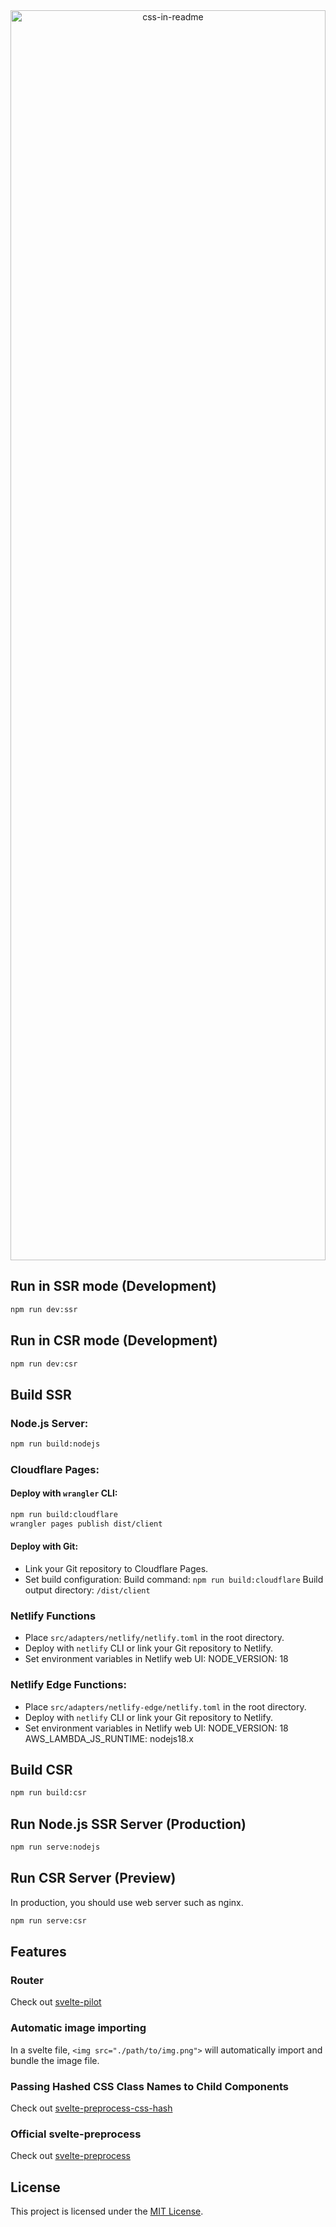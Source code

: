 <div align="center">
    <img src="Welcome.svg" width="100%" height="2000" alt="css-in-readme">
 <!-- <div style="margin-bottom: 10px; background-color: #a8dadc; padding: 20px; border-radius: 10px;"> -->
 <!--        <p style="color: #1d3557; font-size: 24px;">こんにちは AI lovers and productivity -->
 <!--          enthusiasts!</p> -->
 <!--        <p style="color: #1d3557; font-size: 24px;">Welcome to Athena's Edge, your ultimate -->
 <!--          destination for all things Artificial Intelligence (AI) and productivity! Our blog is like -->
 <!--          a well-sharpened katana that cuts through the clutter and brings you the sharpest insights -->
 <!--          and hacks on how to use AI to take your productivity to the next level!</p> -->
 <!--      </div> -->
 <!--      <div style="margin-bottom: 10px; background-color: #f1faee; padding: 20px; border-radius: 10px;"> -->
 <!--        <h3 style="color: #e63946; font-size: 24px;">About Athena's Edge</h3> -->
 <!--        <p style="color: #1d3557; font-size: 20px;">Our blog is named after Athena, the Greek -->
 <!--          goddess of wisdom and strategy, who embodies the intelligence, foresight, and tactical -->
 <!--          know-how that we aim to provide in our articles. We are not just another run-of-the-mill -->
 <!--          AI blog; we are a community of AI samurais and productivity ninjas, who are constantly -->
 <!--          striving to empower you with the knowledge and tools to master the art of work and life!</p> -->
 <!--      </div> -->
 <!--      <div style="margin-bottom: 10px; background-color: #457b9d; padding: 20px; border-radius: 10px;"> -->
 <!--        <h3 style="color: #f1faee; font-size: 24px;">What you can expect from Athena's Edge</h3> -->
 <!--        <p style="color: #f1faee; font-size: 20px;">Our blog is your arsenal of AI tools, tips, and -->
 <!--          techniques that will help you optimize your workflow, automate tedious tasks, and unleash -->
 <!--          your productivity potential! Here are some of the key features that you can expect from -->
 <!--          Athena's Edge:</p> -->
 <!--        <ul style="color: #f1faee; font-size: 18px;"> -->
 <!--          <li>Technical guides and tutorials on how to use AI to enhance productivity in -->
 <!--            programming, lifestyle, and overall.</li> -->
 <!--          <li>Latest developments and use cases of AI, presented in an engaging and understandable -->
 <!--            way.</li> -->
 <!--          <li>A community of AI enthusiasts, beginners, and experts, who share their knowledge and -->
 <!--            collaborate on AI-related projects.</li> -->
 <!--          <li>A reliable source of information on AI, which can help you stay ahead of the curve in -->
 <!--            this ever-changing field!</li> -->
 <!--        </ul> -->
 <!--      </div> -->
 <!--      <div style="margin-bottom: 10px; background-color: #f1faee; padding: 20px; border-radius: 10px;"> -->
 <!--        <h3 style="color: #e63946; font-size: 24px;">How to get started</h3> -->
 <!--        <p style="color: #1d3557; font-size: 20px;">Getting started with Athena's Edge is as easy as -->
 <!--          counting in Japanese! Here's what you need to do:</p> -->
 <!--        <ol style="color: #1d3557; font-size: 18px;"> -->
 <!--          <li>Visit our website at <a href="https://www.athenasedge.com" -->
 <!--              style="color: #457b9d; text-decoration: none;">www.athenasedge.com</a> and explore our -->
 <!--            articles, tutorials, and community forums.</li> -->
 <!--          <li>Sign up for our newsletter to receive the latest updates and insights on AI and -->
 <!--            productivity.</li> -->
 <!--          <li>Join our community of AI samurais and productivity ninjas, and start sharing your -->
 <!--            knowledge and collaborating on AI-related projects!</li> -->
 <!--        </ol> -->
 <!--      </div> -->
 <!--      <div style="margin-bottom: 10px; background-color: #1d3557; color: #f1faee; padding: 20px; border-radius: 10px;"> -->
 <!--        <h2>Conclusion</h2> -->
 <!--        <p>At Athena's Edge, we believe that the combination of brains and bytes is the ultimate -->
 <!--          recipe for success in the digital age. By leveraging the power of AI, we can unlock our -->
 <!--          full productivity potential and achieve our goals with grace and efficiency! So, come join -->
 <!--          us on this exciting journey, and let's sharpen our AI skills and conquer the world -->
 <!--          together! さようなら!</p> -->
 <!--      </div> -->
</div>

## Run in SSR mode (Development)
```sh
npm run dev:ssr
```

## Run in CSR mode (Development)
```sh
npm run dev:csr
```

## Build SSR

### Node.js Server:
```sh
npm run build:nodejs
```

### Cloudflare Pages:
#### Deploy with `wrangler` CLI:
```sh
npm run build:cloudflare
wrangler pages publish dist/client
```

#### Deploy with Git:
* Link your Git repository to Cloudflare Pages.
* Set build configuration:
  Build command: `npm run build:cloudflare`
  Build output directory: `/dist/client`

### Netlify Functions
* Place `src/adapters/netlify/netlify.toml` in the root directory.
* Deploy with `netlify` CLI or link your Git repository to Netlify.
* Set environment variables in Netlify web UI:
  NODE_VERSION: 18

### Netlify Edge Functions:
* Place `src/adapters/netlify-edge/netlify.toml` in the root directory.
* Deploy with `netlify` CLI or link your Git repository to Netlify.
* Set environment variables in Netlify web UI:
  NODE_VERSION: 18
  AWS_LAMBDA_JS_RUNTIME: nodejs18.x

## Build CSR
```sh
npm run build:csr
```

## Run Node.js SSR Server (Production)
```sh
npm run serve:nodejs
```

## Run CSR Server (Preview)
In production, you should use web server such as nginx.

```sh
npm run serve:csr
```

## Features

### Router
Check out [svelte-pilot](https://github.com/jiangfengming/svelte-pilot)

### Automatic image importing
In a svelte file, `<img src="./path/to/img.png">` will automatically import and bundle the image file.

### Passing Hashed CSS Class Names to Child Components
Check out [svelte-preprocess-css-hash](https://github.com/jiangfengming/svelte-preprocess-css-hash)

### Official svelte-preprocess
Check out [svelte-preprocess](https://github.com/sveltejs/svelte-preprocess)

## License
This project is licensed under the [MIT License](LICENSE).
